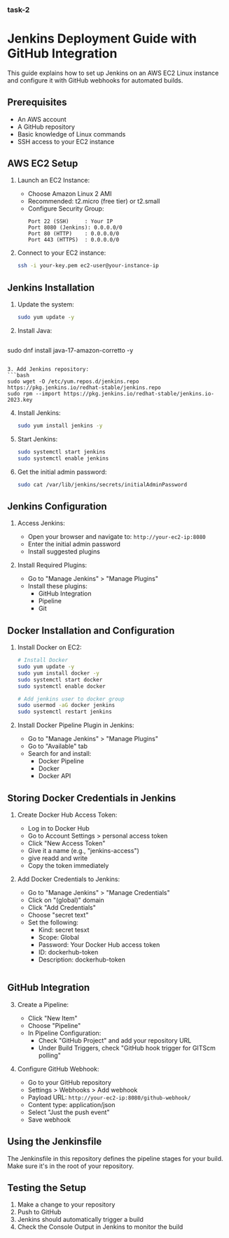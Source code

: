 ### task-2
# Jenkins Deployment Guide with GitHub Integration

This guide explains how to set up Jenkins on an AWS EC2 Linux instance and configure it with GitHub webhooks for automated builds.

## Prerequisites

- An AWS account
- A GitHub repository
- Basic knowledge of Linux commands
- SSH access to your EC2 instance

## AWS EC2 Setup

1. Launch an EC2 Instance:
   - Choose Amazon Linux 2 AMI
   - Recommended: t2.micro (free tier) or t2.small
   - Configure Security Group:
     ```
     Port 22 (SSH)     : Your IP
     Port 8080 (Jenkins): 0.0.0.0/0
     Port 80 (HTTP)    : 0.0.0.0/0
     Port 443 (HTTPS)  : 0.0.0.0/0
     ```

2. Connect to your EC2 instance:
   ```bash
   ssh -i your-key.pem ec2-user@your-instance-ip
   ```

## Jenkins Installation

1. Update the system:
   ```bash
   sudo yum update -y
   ```

2. Install Java:
   ```bash
sudo dnf install java-17-amazon-corretto -y
   ```

3. Add Jenkins repository:
   ```bash
   sudo wget -O /etc/yum.repos.d/jenkins.repo https://pkg.jenkins.io/redhat-stable/jenkins.repo
sudo rpm --import https://pkg.jenkins.io/redhat-stable/jenkins.io-2023.key
   ```

4. Install Jenkins:
   ```bash
   sudo yum install jenkins -y
   ```

5. Start Jenkins:
   ```bash
   sudo systemctl start jenkins
   sudo systemctl enable jenkins
   ```

6. Get the initial admin password:
   ```bash
   sudo cat /var/lib/jenkins/secrets/initialAdminPassword
   ```

## Jenkins Configuration

1. Access Jenkins:
   - Open your browser and navigate to: `http://your-ec2-ip:8080`
   - Enter the initial admin password
   - Install suggested plugins

2. Install Required Plugins:
   - Go to "Manage Jenkins" > "Manage Plugins"
   - Install these plugins:
     - GitHub Integration
     - Pipeline
     - Git
## Docker Installation and Configuration

1. Install Docker on EC2:
   ```bash
   # Install Docker
   sudo yum update -y
   sudo yum install docker -y
   sudo systemctl start docker
   sudo systemctl enable docker
   
   # Add jenkins user to docker group
   sudo usermod -aG docker jenkins
   sudo systemctl restart jenkins
   ```

2. Install Docker Pipeline Plugin in Jenkins:
   - Go to "Manage Jenkins" > "Manage Plugins"
   - Go to "Available" tab
   - Search for and install:
     - Docker Pipeline
     - Docker
     - Docker API

## Storing Docker Credentials in Jenkins

1. Create Docker Hub Access Token:
   - Log in to Docker Hub
   - Go to Account Settings > personal access token
   - Click "New Access Token"
   - Give it a name (e.g., "jenkins-access")
   - give readd and write 
   - Copy the token immediately

2. Add Docker Credentials to Jenkins:
   - Go to "Manage Jenkins" > "Manage Credentials"
   - Click on "(global)" domain
   - Click "Add Credentials"
   - Choose "secret text"
   - Set the following:
     - Kind: secret tesxt
     - Scope: Global
     - Password: Your Docker Hub access token
     - ID: dockerhub-token
     - Description: dockerhub-token

   ```
## GitHub Integration

3. Create a Pipeline:
   - Click "New Item"
   - Choose "Pipeline"
   - In Pipeline Configuration:
     - Check "GitHub Project" and add your repository URL
     - Under Build Triggers, check "GitHub hook trigger for GITScm polling"

4. Configure GitHub Webhook:
   - Go to your GitHub repository
   - Settings > Webhooks > Add webhook
   - Payload URL: `http://your-ec2-ip:8080/github-webhook/`
   - Content type: application/json
   - Select "Just the push event"
   - Save webhook

## Using the Jenkinsfile

The Jenkinsfile in this repository defines the pipeline stages for your build. Make sure it's in the root of your repository.

## Testing the Setup

1. Make a change to your repository
2. Push to GitHub
3. Jenkins should automatically trigger a build
4. Check the Console Output in Jenkins to monitor the build





